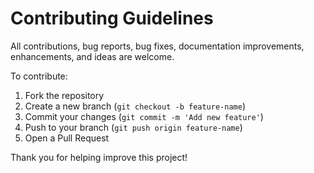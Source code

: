 # Contributing Guidelines

All contributions, bug reports, bug fixes, documentation improvements, enhancements, and ideas are welcome.

To contribute:
1. Fork the repository
2. Create a new branch (`git checkout -b feature-name`)
3. Commit your changes (`git commit -m 'Add new feature'`)
4. Push to your branch (`git push origin feature-name`)
5. Open a Pull Request

Thank you for helping improve this project!
